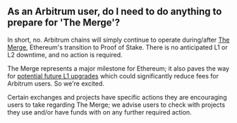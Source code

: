 ## As an Arbitrum user, do I need to do anything to prepare for 'The Merge'?

In short, no. Arbitrum chains will simply continue to operate during/after [The Merge](https://ethereum.org/en/upgrades/merge/), Ethereum's transition to Proof of Stake. There is no anticipated L1 or L2 downtime, and no action is required.

The Merge represents a major milestone for Ethereum; it also paves the way for [potential future L1 upgrades](https://notes.ethereum.org/@vbuterin/proto_danksharding_faq) which could significantly reduce fees for Arbitrum users. So we're excited.

Certain exchanges and projects have specific actions they are encouraging users to take regarding The Merge; we advise users to check with projects they use and/or have funds with on any further required action.
